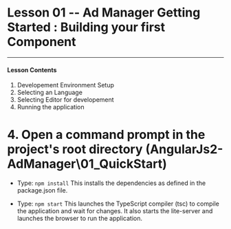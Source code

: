 # Lesson 01 -- Ad Manager Getting Started : Building your first Component
----------
#### Lesson Contents
1.  Developement Environment Setup
2.  Selecting an Language
3.  Selecting Editor for developement
4.  Running the application


# 4. Open a command prompt in the project's root directory  (AngularJs2-AdManager\01_QuickStart)

- Type: `npm install` 
 This installs the dependencies as defined in the package.json file.

- Type: `npm start` 
This launches the TypeScript compiler (tsc) to compile the application and wait for changes. 
It also starts the lite-server and launches the browser to run the application.